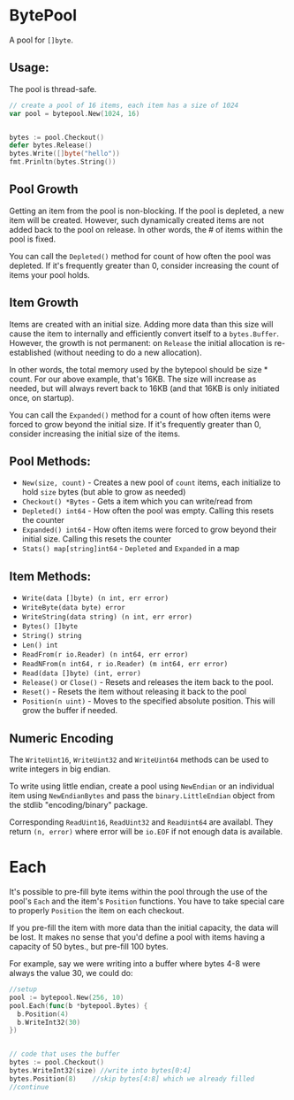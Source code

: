 # BytePool

A pool for `[]byte`.

## Usage:

The pool is thread-safe.

```go
// create a pool of 16 items, each item has a size of 1024
var pool = bytepool.New(1024, 16)


bytes := pool.Checkout()
defer bytes.Release()
bytes.Write([]byte("hello"))
fmt.Prinltn(bytes.String())
```

## Pool Growth
Getting an item from the pool is non-blocking. If the pool is depleted, a new item will be created. However, such dynamically created items are not added back to the pool on release. In other words, the # of items within the pool is fixed.

You can call the `Depleted()` method for count of how often the pool was depleted. If it's frequently greater than 0, consider increasing the count of items your pool holds.

## Item Growth
Items are created with an initial size. Adding more data than this size will cause the item to internally and efficiently convert itself to a `bytes.Buffer`. However, the growth is not permanent: on `Release` the initial allocation is re-established (without needing to do a new allocation).

In other words, the total memory used by the bytepool should be size * count. For our above example, that's 16KB. The size will increase as needed, but will always revert back to 16KB (and that 16KB is only initiated once, on startup).

You can call the `Expanded()` method for a count of how often items were forced to grow beyond the initial size. If it's frequently greater than 0, consider increasing the initial size of the items.


## Pool Methods:
* `New(size, count)` - Creates a new pool of `count` items, each initialize to hold `size` bytes (but able to grow as needed)
* `Checkout() *Bytes` - Gets a item which you can write/read from
* `Depleted() int64` - How often the pool was empty. Calling this resets the counter
* `Expanded() int64` - How often items were forced to grow beyond their initial size. Calling this resets the counter
* `Stats() map[string]int64` - `Depleted` and `Expanded` in a map

## Item Methods:
* `Write(data []byte) (n int, err error)`
* `WriteByte(data byte) error`
* `WriteString(data string) (n int, err error)`
* `Bytes() []byte`
* `String() string`
* `Len() int`
* `ReadFrom(r io.Reader) (n int64, err error)`
* `ReadNFrom(n int64, r io.Reader) (m int64, err error)`
* `Read(data []byte) (int, error)`
* `Release()` or `Close()` - Resets and releases the item back to the pool.
* `Reset()` - Resets the item without releasing it back to the pool
* `Position(n uint)` - Moves to the specified absolute position. This will grow the buffer if needed.

## Numeric Encoding
The `WriteUint16`, `WriteUint32` and `WriteUint64` methods can be used to write integers
in big endian.

To write using little endian, create a pool using `NewEndian` or an individual item using `NewEndianBytes` and pass the `binary.LittleEndian` object from the stdlib "encoding/binary" package.

Corresponding `ReadUint16`, `ReadUint32` and `ReadUint64` are availabl. They return `(n, error)` where error will be `io.EOF` if not enough data is available.

# Each
It's possible to pre-fill byte items within the pool through the use of the pool's `Each` and the item's `Position` functions. You have to take special care to properly `Position` the item on each checkout.

If you pre-fill the item with more data than the initial capacity, the data will be lost. It makes no sense that you'd define a pool with items having a capacity of 50 bytes., but pre-fill 100 bytes.

For example, say we were writing into a buffer where bytes 4-8 were always the value 30, we could do:

```go
//setup
pool := bytepool.New(256, 10)
pool.Each(func(b *bytepool.Bytes) {
  b.Position(4)
  b.WriteInt32(30)
})


// code that uses the buffer
bytes := pool.Checkout()
bytes.WriteInt32(size) //write into bytes[0:4]
bytes.Position(8)    //skip bytes[4:8] which we already filled
//continue
```
